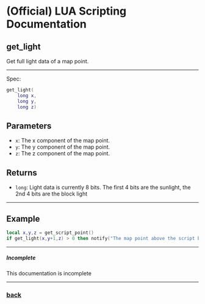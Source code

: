 
# (Official) LUA Scripting Documentation

## get_light

Get full light data of a map point.

___

Spec:

```lua
get_light(
	long x,
	long y,
	long z)
```

## Parameters

- `x`: The x component of the map point.
- `y`: The y component of the map point.
- `z`: The z component of the map point.

## Returns

- `long`: Light data is currently 8 bits. The first 4 bits are the sunlight, the 2nd 4 bits are the block light

___

## Example

```lua
local x,y,z = get_script_point()
if get_light(x,y+1,z) > 0 then notify("The map point above the script block has some light") end
```

___

##### Incomplete

This documentation is incomplete

___

### [back](../getters)
